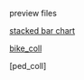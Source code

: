preview files

[stacked bar chart](https://htmlpreview.github.io/?https://github.com/elliegert/elliegert.github.io/blob/main/characteristics_plotly%20(1).html)

[bike_coll](https://htmlpreview.github.io/?https://github.com/elliegert/elliegert.github.io/blob/main/bike_coll.html)

[ped_coll]
